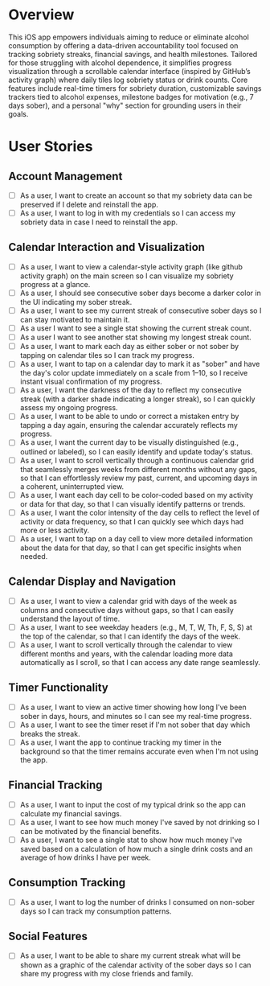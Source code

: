 # Overview

This iOS app empowers individuals aiming to reduce or eliminate alcohol consumption by offering a data-driven accountability tool focused on tracking sobriety streaks, financial savings, and health milestones. Tailored for those struggling with alcohol dependence, it simplifies progress visualization through a scrollable calendar interface (inspired by GitHub’s activity graph) where daily tiles log sobriety status or drink counts. Core features include real-time timers for sobriety duration, customizable savings trackers tied to alcohol expenses, milestone badges for motivation (e.g., 7 days sober), and a personal "why" section for grounding users in their goals.

# User Stories

## Account Management
- [ ] As a user, I want to create an account so that my sobriety data can be preserved if I delete and reinstall the app.
- [ ] As a user, I want to log in with my credentials so I can access my sobriety data in case I need to reinstall the app.

## Calendar Interaction and Visualization
- [ ] As a user, I want to view a calendar-style activity graph (like github activity graph) on the main screen so I can visualize my sobriety progress at a glance.
- [ ] As a user, I should see consecutive sober days become a darker color in the UI indicating my sober streak.
- [ ] As a user, I want to see my current streak of consecutive sober days so I can stay motivated to maintain it.
- [ ] As a user I want to see a single stat showing the current streak count.
- [ ] As a user I want to see another stat showing my longest streak count.
- [ ] As a user, I want to mark each day as either sober or not sober by tapping on calendar tiles so I can track my progress.
- [ ] As a user, I want to tap on a calendar day to mark it as "sober" and have the day's color update immediately on a scale from 1–10, so I receive instant visual confirmation of my progress.
- [ ] As a user, I want the darkness of the day to reflect my consecutive streak (with a darker shade indicating a longer streak), so I can quickly assess my ongoing progress.
- [ ] As a user, I want to be able to undo or correct a mistaken entry by tapping a day again, ensuring the calendar accurately reflects my progress.
- [ ] As a user, I want the current day to be visually distinguished (e.g., outlined or labeled), so I can easily identify and update today's status.
- [ ] As a user, I want to scroll vertically through a continuous calendar grid that seamlessly merges weeks from different months without any gaps, so that I can effortlessly review my past, current, and upcoming days in a coherent, uninterrupted view.
- [ ] As a user, I want each day cell to be color-coded based on my activity or data for that day, so that I can visually identify patterns or trends.
- [ ] As a user, I want the color intensity of the day cells to reflect the level of activity or data frequency, so that I can quickly see which days had more or less activity.
- [ ] As a user, I want to tap on a day cell to view more detailed information about the data for that day, so that I can get specific insights when needed.

## Calendar Display and Navigation
- [ ] As a user, I want to view a calendar grid with days of the week as columns and consecutive days without gaps, so that I can easily understand the layout of time.
- [ ] As a user, I want to see weekday headers (e.g., M, T, W, Th, F, S, S) at the top of the calendar, so that I can identify the days of the week.
- [ ] As a user, I want to scroll vertically through the calendar to view different months and years, with the calendar loading more data automatically as I scroll, so that I can access any date range seamlessly.

## Timer Functionality
- [ ] As a user, I want to view an active timer showing how long I've been sober in days, hours, and minutes so I can see my real-time progress.
- [ ] As a user, I want to see the timer reset if I'm not sober that day which breaks the streak.
- [ ] As a user, I want the app to continue tracking my timer in the background so that the timer remains accurate even when I'm not using the app.

## Financial Tracking
- [ ] As a user, I want to input the cost of my typical drink so the app can calculate my financial savings.
- [ ] As a user, I want to see how much money I've saved by not drinking so I can be motivated by the financial benefits.
- [ ] As a user, I want to see a single stat to show how much money I've saved based on a calculation of how much a single drink costs and an average of how drinks I have per week.

## Consumption Tracking
- [ ] As a user, I want to log the number of drinks I consumed on non-sober days so I can track my consumption patterns.

## Social Features
- [ ] As a user, I want to be able to share my current streak what will be shown as a graphic of the calendar activity of the sober days so I can share my progress with my close friends and family.




